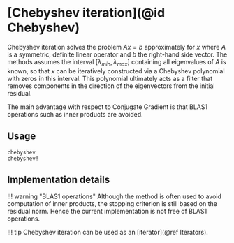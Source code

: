 # [Chebyshev iteration](@id Chebyshev)

Chebyshev iteration solves the problem $Ax=b$ approximately for $x$ where $A$ is a symmetric, definite linear operator and $b$ the right-hand side vector. The methods assumes the interval $[\lambda_{min}, \lambda_{max}]$ containing all eigenvalues of $A$ is known, so that $x$ can be iteratively constructed via a Chebyshev polynomial with zeros in this interval. This polynomial ultimately acts as a filter that removes components in the direction of the eigenvectors from the initial residual.

The main advantage with respect to Conjugate Gradient is that BLAS1 operations such as inner products are avoided.

## Usage

```@docs
chebyshev
chebyshev!
```

## Implementation details

!!! warning "BLAS1 operations"
    Although the method is often used to avoid computation of inner products, the stopping criterion is still based on the residual norm. Hence the current implementation is not free of BLAS1 operations.

!!! tip
    Chebyshev iteration can be used as an [iterator](@ref Iterators).